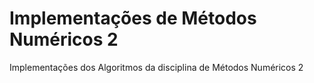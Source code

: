 # Implementações de Métodos Numéricos 2
Implementações dos Algoritmos da disciplina de Métodos Numéricos 2
